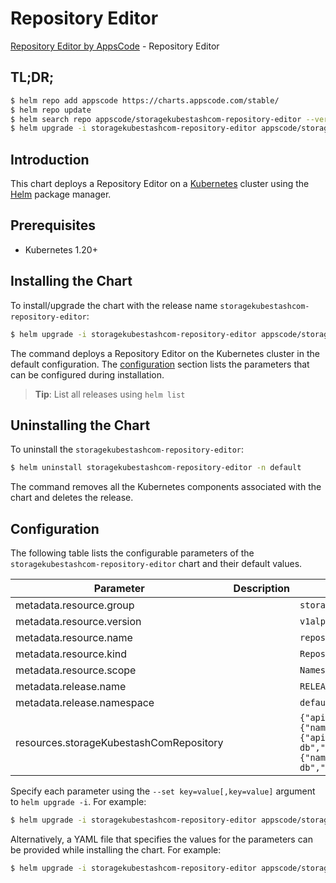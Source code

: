 # Repository Editor

[Repository Editor by AppsCode](https://appscode.com) - Repository Editor

## TL;DR;

```bash
$ helm repo add appscode https://charts.appscode.com/stable/
$ helm repo update
$ helm search repo appscode/storagekubestashcom-repository-editor --version=v0.19.0
$ helm upgrade -i storagekubestashcom-repository-editor appscode/storagekubestashcom-repository-editor -n default --create-namespace --version=v0.19.0
```

## Introduction

This chart deploys a Repository Editor on a [Kubernetes](http://kubernetes.io) cluster using the [Helm](https://helm.sh) package manager.

## Prerequisites

- Kubernetes 1.20+

## Installing the Chart

To install/upgrade the chart with the release name `storagekubestashcom-repository-editor`:

```bash
$ helm upgrade -i storagekubestashcom-repository-editor appscode/storagekubestashcom-repository-editor -n default --create-namespace --version=v0.19.0
```

The command deploys a Repository Editor on the Kubernetes cluster in the default configuration. The [configuration](#configuration) section lists the parameters that can be configured during installation.

> **Tip**: List all releases using `helm list`

## Uninstalling the Chart

To uninstall the `storagekubestashcom-repository-editor`:

```bash
$ helm uninstall storagekubestashcom-repository-editor -n default
```

The command removes all the Kubernetes components associated with the chart and deletes the release.

## Configuration

The following table lists the configurable parameters of the `storagekubestashcom-repository-editor` chart and their default values.

|                Parameter                | Description |                                                                                                                                                                                                     Default                                                                                                                                                                                                      |
|-----------------------------------------|-------------|------------------------------------------------------------------------------------------------------------------------------------------------------------------------------------------------------------------------------------------------------------------------------------------------------------------------------------------------------------------------------------------------------------------|
| metadata.resource.group                 |             | <code>storage.kubestash.com</code>                                                                                                                                                                                                                                                                                                                                                                               |
| metadata.resource.version               |             | <code>v1alpha1</code>                                                                                                                                                                                                                                                                                                                                                                                            |
| metadata.resource.name                  |             | <code>repositories</code>                                                                                                                                                                                                                                                                                                                                                                                        |
| metadata.resource.kind                  |             | <code>Repository</code>                                                                                                                                                                                                                                                                                                                                                                                          |
| metadata.resource.scope                 |             | <code>Namespaced</code>                                                                                                                                                                                                                                                                                                                                                                                          |
| metadata.release.name                   |             | <code>RELEASE-NAME</code>                                                                                                                                                                                                                                                                                                                                                                                        |
| metadata.release.namespace              |             | <code>default</code>                                                                                                                                                                                                                                                                                                                                                                                             |
| resources.storageKubestashComRepository |             | <code>{"apiVersion":"storage.kubestash.com/v1alpha1","kind":"Repository","metadata":{"name":"ace-repo","namespace":"demo"},"spec":{"appRef":{"apiGroup":"kubedb.com","kind":"Postgres","name":"ace-db","namespace":"ace"},"deletionPolicy":"Delete","encryptionSecret":{"name":"default-encryption-secret","namespace":"stash"},"path":"ace/ace-db","storageRef":{"name":"default","namespace":"stash"}}}</code> |


Specify each parameter using the `--set key=value[,key=value]` argument to `helm upgrade -i`. For example:

```bash
$ helm upgrade -i storagekubestashcom-repository-editor appscode/storagekubestashcom-repository-editor -n default --create-namespace --version=v0.19.0 --set metadata.resource.group=storage.kubestash.com
```

Alternatively, a YAML file that specifies the values for the parameters can be provided while
installing the chart. For example:

```bash
$ helm upgrade -i storagekubestashcom-repository-editor appscode/storagekubestashcom-repository-editor -n default --create-namespace --version=v0.19.0 --values values.yaml
```
